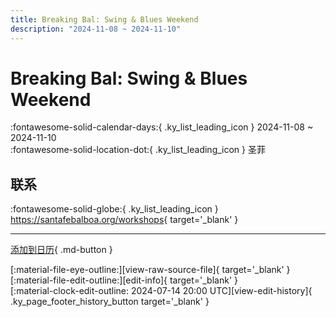 ```yaml
---
title: Breaking Bal: Swing & Blues Weekend
description: "2024-11-08 ~ 2024-11-10"
---
```


# Breaking Bal: Swing & Blues Weekend 

:fontawesome-solid-calendar-days:{ .ky_list_leading_icon } 2024-11-08 ~ 2024-11-10  
:fontawesome-solid-location-dot:{ .ky_list_leading_icon } 圣菲  

## 联系

:fontawesome-solid-globe:{ .ky_list_leading_icon } <https://santafebalboa.org/workshops>{ target='_blank' }  

---

[添加到日历](https://swing.news/ics/zh-Hans/2024/us/breaking-bal-swing-n-blues-weekend-2024.ics){ .md-button }

<div class="ky_page_footer" markdown>
<div class="ky_page_footer_trailing" markdown="span">
[:material-file-eye-outline:][view-raw-source-file]{ target='_blank' }
[:material-file-edit-outline:][edit-info]{ target='_blank' }
</div>
<div class="ky_page_footer_leading" markdown="span">
[:material-clock-edit-outline: 2024-07-14 20:00 UTC][view-edit-history]{ .ky_page_footer_history_button target='_blank' }
</div>
</div>

[view-raw-source-file]: https://github.com/swingdance/events/blob/main/2024/us/breaking-bal-swing-n-blues-weekend-2024.json "查看原始源文件"
[edit-info]: https://github.com/swingdance/events/issues/new?assignees=&labels=update+event&projects=&template=03-update_entity.yml&title=%5B2024%2Fus%5D%20Breaking%20Bal%3A%20Swing%20%26%20Blues%20Weekend&region=us&year=2024&id=breaking-bal-swing-n-blues-weekend-2024&name=Breaking%20Bal%3A%20Swing%20%26%20Blues%20Weekend&org_id= "编辑信息"

[view-edit-history]: https://github.com/swingdance/events/commits/main/2024/us/breaking-bal-swing-n-blues-weekend-2024.json "查看编辑历史"
